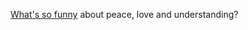 <a href="https://www.youtube.com/watch?v=Ssd3U_zicAI">What's so funny</a> about peace, love and understanding?
